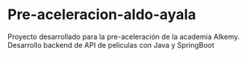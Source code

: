 # Pre-aceleracion-aldo-ayala
Proyecto desarrollado para la pre-aceleración de la academia Alkemy. Desarrollo backend de API de peliculas con Java y SpringBoot
